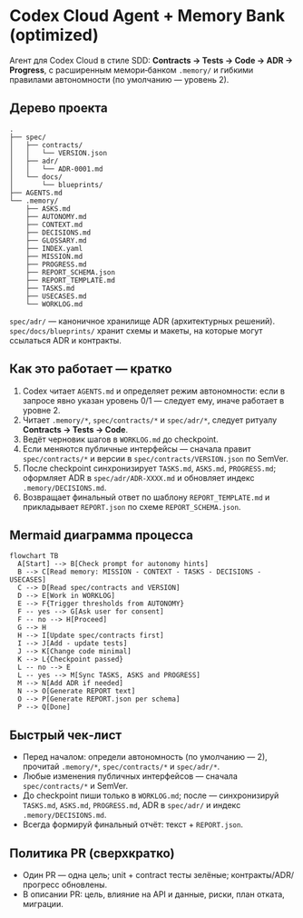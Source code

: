# Codex Cloud Agent + Memory Bank (optimized)

Агент для Codex Cloud в стиле SDD: **Contracts → Tests → Code → ADR → Progress**, с расширенным мемори‑банком `.memory/` и гибкими правилами автономности (по умолчанию — уровень 2).

## Дерево проекта

```text
.
├── spec/
│   ├── contracts/
│   │   └── VERSION.json
│   ├── adr/
│   │   └── ADR-0001.md
│   └── docs/
│       └── blueprints/
├── AGENTS.md
└── .memory/
    ├── ASKS.md
    ├── AUTONOMY.md
    ├── CONTEXT.md
    ├── DECISIONS.md
    ├── GLOSSARY.md
    ├── INDEX.yaml
    ├── MISSION.md
    ├── PROGRESS.md
    ├── REPORT_SCHEMA.json
    ├── REPORT_TEMPLATE.md
    ├── TASKS.md
    ├── USECASES.md
    └── WORKLOG.md
```

`spec/adr/` — каноничное хранилище ADR (архитектурных решений). `spec/docs/blueprints/` хранит схемы и макеты, на которые могут ссылаться ADR и контракты.

## Как это работает — кратко

1. Codex читает `AGENTS.md` и определяет режим автономности: если в запросе явно указан уровень 0/1 — следует ему, иначе работает в уровне 2.
2. Читает `.memory/*`, `spec/contracts/*` и `spec/adr/*`, следует ритуалу **Contracts → Tests → Code**.
3. Ведёт черновик шагов в `WORKLOG.md` до checkpoint.
4. Если меняются публичные интерфейсы — сначала правит `spec/contracts/*` и версии в `spec/contracts/VERSION.json` по SemVer.
5. После checkpoint синхронизирует `TASKS.md`, `ASKS.md`, `PROGRESS.md`; оформляет ADR в `spec/adr/ADR-XXXX.md` и обновляет индекс `.memory/DECISIONS.md`.
6. Возвращает финальный ответ по шаблону `REPORT_TEMPLATE.md` и прикладывает `REPORT.json` по схеме `REPORT_SCHEMA.json`.

## Mermaid диаграмма процесса

```mermaid
flowchart TB
  A[Start] --> B[Check prompt for autonomy hints]
  B --> C[Read memory: MISSION - CONTEXT - TASKS - DECISIONS - USECASES]
  C --> D[Read spec/contracts and VERSION]
  D --> E[Work in WORKLOG]
  E --> F{Trigger thresholds from AUTONOMY}
  F -- yes --> G[Ask user for consent]
  F -- no --> H[Proceed]
  G --> H
  H --> I[Update spec/contracts first]
  I --> J[Add - update tests]
  J --> K[Change code minimal]
  K --> L{Checkpoint passed}
  L -- no --> E
  L -- yes --> M[Sync TASKS, ASKS and PROGRESS]
  M --> N[Add ADR if needed]
  N --> O[Generate REPORT text]
  O --> P[Generate REPORT.json per schema]
  P --> Q[Done]
```

## Быстрый чек‑лист

* Перед началом: определи автономность (по умолчанию — 2), прочитай `.memory/*`, `spec/contracts/*` и `spec/adr/*`.
* Любые изменения публичных интерфейсов — сначала `spec/contracts/*` и SemVer.
* До checkpoint пиши только в `WORKLOG.md`; после — синхронизируй `TASKS.md`, `ASKS.md`, `PROGRESS.md`, ADR в `spec/adr/` и индекс `.memory/DECISIONS.md`.
* Всегда формируй финальный отчёт: текст + `REPORT.json`.

## Политика PR (сверхкратко)

* Один PR — одна цель; unit + contract тесты зелёные; контракты/ADR/прогресс обновлены.
* В описании PR: цель, влияние на API и данные, риски, план отката, миграции.
